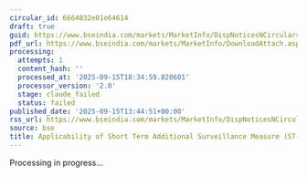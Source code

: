 ```yaml
---
circular_id: 6664032e01e64614
draft: true
guid: https://www.bseindia.com/markets/MarketInfo/DispNoticesNCirculars.aspx?Noticeid={B2B587B7-B97B-4DD9-ABE9-9FE2A0BA3B18}&noticeno=20250915-61&dt=09/15/2025&icount=61&totcount=81&flag=0
pdf_url: https://www.bseindia.com/markets/MarketInfo/DownloadAttach.aspx?id=20250915-61&attachedId=cc982da2-9cdb-48c7-aca7-54bd006dc719
processing:
  attempts: 1
  content_hash: ''
  processed_at: '2025-09-15T18:34:59.820601'
  processor_version: '2.0'
  stage: claude_failed
  status: failed
published_date: '2025-09-15T13:44:51+00:00'
rss_url: https://www.bseindia.com/markets/MarketInfo/DispNoticesNCirculars.aspx?Noticeid={B2B587B7-B97B-4DD9-ABE9-9FE2A0BA3B18}&noticeno=20250915-61&dt=09/15/2025&icount=61&totcount=81&flag=0
source: bse
title: Applicability of Short Term Additional Surveillance Measure (ST-ASM)
---
```


Processing in progress...